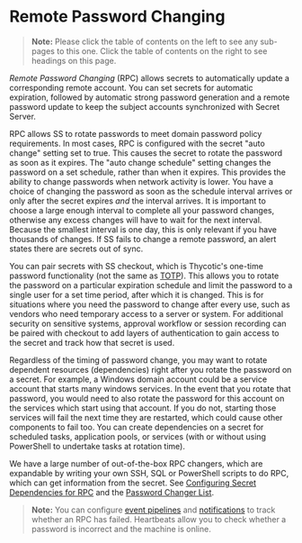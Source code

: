 [title]: # "Remote Password Changing"
[tags]: # "Remote Password Changing"
[priority]: # "1000"

# Remote Password Changing

> **Note:** Please click the table of contents on the left to see any sub-pages to this one. Click the table of contents on the right to see headings on this page.

*Remote Password Changing* (RPC) allows secrets to automatically update a corresponding remote account. You can set secrets for automatic expiration, followed by automatic strong password generation and a remote password update to keep the subject accounts synchronized with Secret Server.

RPC allows SS to rotate passwords to meet domain password policy requirements. In most cases, RPC is configured with the secret "auto change" setting set to true. This causes the secret to rotate the password as soon as it expires. The "auto change schedule" setting changes the password on a set schedule, rather than when it expires. This provides the ability to change passwords when network activity is lower. You have a choice of changing the password as soon as the schedule interval arrives or only after the secret expires *and* the interval arrives. It is important to choose a large enough interval to complete all your password changes, otherwise any excess changes will have to wait for the next interval. Because the smallest interval is one day, this is only relevant if you have thousands of changes. If SS fails to change a remote password, an alert states there are secrets out of sync.

You can pair secrets with SS checkout, which is Thycotic's one-time password functionality (not the same as [TOTP](../authentication/two-factor-authentication/totp/index.md)). This allows you to rotate the password on a particular expiration schedule and limit the password to a single user for a set time period, after which it is changed. This is for situations where you need the password to change after every use, such as vendors who need temporary access to a server or system. For additional security on sensitive systems, approval workflow or session recording can be paired with checkout to add layers of authentication to gain access to the secret and track how that secret is used.

Regardless of the timing of password change, you may want to rotate dependent resources (dependencies) right after you rotate the password on a secret. For example, a Windows domain account could be a service account that starts many windows services. In the event that you rotate that password, you would need to also rotate the password for this account on the services which start using that account. If you do not, starting those services will fail the next time they are restarted, which could cause other components to fail too. You can create dependencies on a secret for scheduled tasks, application pools, or services (with or without using PowerShell to undertake tasks at rotation time).

We have a large number of out-of-the-box RPC changers, which are expandable by writing your own SSH, SQL or PowerShell scripts to do RPC, which can get information from the secret. See [Configuring Secret Dependencies for RPC](./configuring-secret-dependencies-for-rpc/index.md) and the [Password Changer List](./password-changer-list/index.md).

> **Note:** You can configure [event pipelines](../events-and-alerts/event-pipelines/index.md) and [notifications](../events-and-alerts/event-subscription-page/index.md) to track whether an RPC has failed. Heartbeats allow you to check whether a password is incorrect and the machine is online.